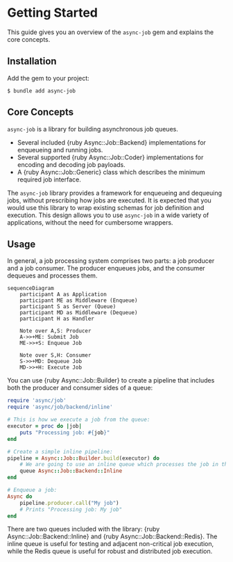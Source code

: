 # Getting Started

This guide gives you an overview of the `async-job` gem and explains the core concepts.

## Installation

Add the gem to your project:

``` shell
$ bundle add async-job
```

## Core Concepts

`async-job` is a library for building asynchronous job queues.

- Several included {ruby Async::Job::Backend} implementations for enqueueing and running jobs.
- Several supported {ruby Async::Job::Coder} implementations for encoding and decoding job payloads.
- A {ruby Async::Job::Generic} class which describes the minimum required job interface.

The `async-job` library provides a framework for enqueueing and dequeuing jobs, without prescribing how jobs are executed. It is expected that you would use this library to wrap existing schemas for job definition and execution. This design allows you to use `async-job` in a wide variety of applications, without the need for cumbersome wrappers.

## Usage

In general, a job processing system comprises two parts: a job producer and a job consumer. The producer enqueues jobs, and the consumer dequeues and processes them.

```mermaid
sequenceDiagram
	participant A as Application
	participant ME as Middleware (Enqueue)
	participant S as Server (Queue)
	participant MD as Middleware (Dequeue)
	participant H as Handler 

	Note over A,S: Producer
	A->>+ME: Submit Job
	ME->>+S: Enqueue Job

	Note over S,H: Consumer
	S->>+MD: Dequeue Job
	MD->>+H: Execute Job
```

You can use {ruby Async::Job::Builder} to create a pipeline that includes both the producer and consumer sides of a queue:

```ruby
require 'async/job'
require 'async/job/backend/inline'

# This is how we execute a job from the queue:
executor = proc do |job|
	puts "Processing job: #{job}"
end

# Create a simple inline pipeline:
pipeline = Async::Job::Builder.build(executor) do
	# We are going to use an inline queue which processes the job in the background using Async{}:
	queue Async::Job::Backend::Inline
end

# Enqueue a job:
Async do
	pipeline.producer.call("My job")
	# Prints "Processing job: My job"
end
```

There are two queues included with the library: {ruby Async::Job::Backend::Inline} and {ruby Async::Job::Backend::Redis}. The inline queue is useful for testing and adjacent non-critical job execution, while the Redis queue is useful for robust and distributed job execution.
